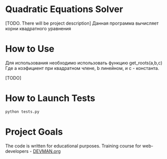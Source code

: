# Quadratic Equations Solver

[TODO. There will be project description]
Данная программа вычисляет корни квадратного уравнения
# How to Use

Для использования необходимо использовать функцию get_roots(a,b,c)
Где a коэфициент при квадратном члене, b линейном, и c - константа.

[TODO]


# How to Launch Tests

```bash
python tests.py
```

# Project Goals

The code is written for educational purposes. Training course for web-developers - [DEVMAN.org](https://devman.org)
